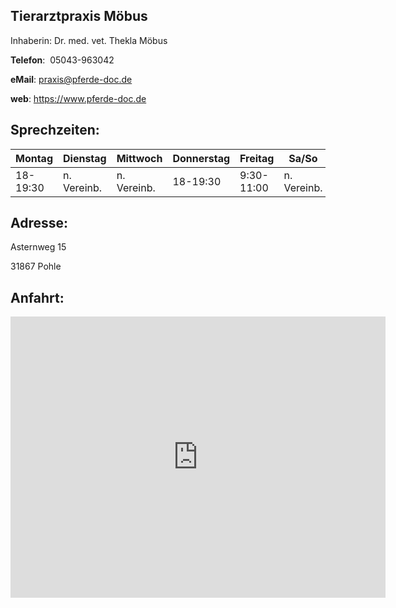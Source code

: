 

**Tierarztpraxis Möbus**
------------------------

Inhaberin:  Dr. med. vet. Thekla Möbus

**Telefon**:  05043-963042

**eMail**: praxis@pferde-doc.de

**web**: https://www.pferde-doc.de

**Sprechzeiten**:
-----------------
|Montag  |Dienstag   |Mittwoch   |Donnerstag|Freitag   |Sa/So      |
|--------|-----------|-----------|----------|----------|-----------|
|18-19:30|n. Vereinb.|n. Vereinb.|18-19:30  |9:30-11:00|n. Vereinb.|

**Adresse**:
-----------

Asternweg 15

31867 Pohle

**Anfahrt**:
-------
<iframe src="https://www.google.com/maps/embed?pb=!1m14!1m8!1m3!1d4883.435079849756!2d9.3402485!3d52.2666741!3m2!1i1024!2i768!4f13.1!3m3!1m2!1s0x47ba8141bd6441db%3A0x85fdc8e241b36f6b!2sDr.med.vet.+Thekla+M%C3%B6bus+Tier%C3%A4rztin!5e0!3m2!1sde!2sde!4v1522521928700" width="600" height="450" frameborder="0" style="border:0" allowfullscreen></iframe>
